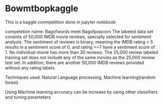 # Bowmtbopkaggle
This is a kaggle conmpetition done in jupyter notebook


competetion name: Bagofwords meet Bagofpopcorn
The labeled data set consists of 50,000 IMDB movie reviews, specially selected for sentiment analysis. 
The sentiment of reviews is binary, meaning the IMDB rating < 5 results in a sentiment score of 0, and rating >=7 have a sentiment score of 1. No individual movie has more than 30 reviews. The 25,000 review labeled training set does not include any of the
same movies as the 25,000 review test set. In addition, there are another 50,000 IMDB reviews provided without any rating labels.


Techniques used: Natural Language processing, Machine learning(random forest)

Using Machine learning accuracy can be increase by using other classifiers and tuning parameters 
